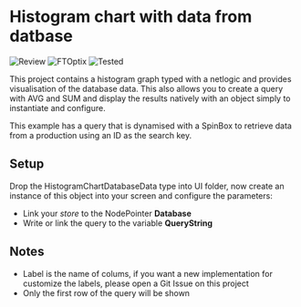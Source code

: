 # Histogram chart with data from datbase

![Review](https://img.shields.io/badge/Project%20Review-1.0-informational) ![FTOptix](https://img.shields.io/badge/FTOptix%20Version-1.3.2.3-blue) ![Tested](https://img.shields.io/badge/Tested-Yes-green)

This project contains a histogram graph typed with a netlogic and provides visualisation of the database data. This also allows you to create a query with AVG and SUM and display the results natively with an object simply to instantiate and configure.

This example has a query that is dynamised with a SpinBox to retrieve data from a production using an ID as the search key.

## Setup

Drop the HistogramChartDatabaseData type into UI folder, now create an instance of this object into your screen and configure the parameters:

- Link your *store* to the NodePointer **Database**
- Write or link the query to the variable **QueryString**

## Notes

- Label is the name of colums, if you want a new implementation for customize the labels, please open a Git Issue on this project
- Only the first row of the query will be shown
